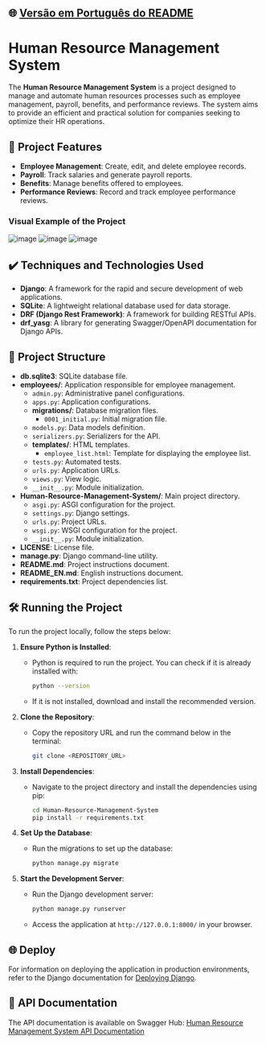 ## 🌐 [Versão em Português do README](README.md)

# Human Resource Management System

The **Human Resource Management System** is a project designed to manage and automate human resources processes such as employee management, payroll, benefits, and performance reviews. The system aims to provide an efficient and practical solution for companies seeking to optimize their HR operations.

## 🔨 Project Features

- **Employee Management**: Create, edit, and delete employee records.
- **Payroll**: Track salaries and generate payroll reports.
- **Benefits**: Manage benefits offered to employees.
- **Performance Reviews**: Record and track employee performance reviews.

### Visual Example of the Project

![image](https://github.com/user-attachments/assets/dbf3ef75-aa1c-4734-8e15-5f4d024077be)
![image](https://github.com/user-attachments/assets/3d9f0dd0-a493-4a17-9272-d922dd3e8e47)
![image](https://github.com/user-attachments/assets/6bae1612-f60b-4cb8-b667-9c442de56e51)

## ✔️ Techniques and Technologies Used

- **Django**: A framework for the rapid and secure development of web applications.
- **SQLite**: A lightweight relational database used for data storage.
- **DRF (Django Rest Framework)**: A framework for building RESTful APIs.
- **drf_yasg**: A library for generating Swagger/OpenAPI documentation for Django APIs.

## 📁 Project Structure

- **db.sqlite3**: SQLite database file.
- **employees/**: Application responsible for employee management.
    - `admin.py`: Administrative panel configurations.
    - `apps.py`: Application configurations.
    - **migrations/**: Database migration files.
        - `0001_initial.py`: Initial migration file.
    - `models.py`: Data models definition.
    - `serializers.py`: Serializers for the API.
    - **templates/**: HTML templates.
        - `employee_list.html`: Template for displaying the employee list.
    - `tests.py`: Automated tests.
    - `urls.py`: Application URLs.
    - `views.py`: View logic.
    - `__init__.py`: Module initialization.
- **Human-Resource-Management-System/**: Main project directory.
    - `asgi.py`: ASGI configuration for the project.
    - `settings.py`: Django settings.
    - `urls.py`: Project URLs.
    - `wsgi.py`: WSGI configuration for the project.
    - `__init__.py`: Module initialization.
- **LICENSE**: License file.
- **manage.py**: Django command-line utility.
- **README.md**: Project instructions document.
- **README_EN.md**: English instructions document.
- **requirements.txt**: Project dependencies list.

## 🛠️ Running the Project

To run the project locally, follow the steps below:

1. **Ensure Python is Installed**:
    - Python is required to run the project. You can check if it is already installed with:

      ```bash
      python --version
      ```

    - If it is not installed, download and install the recommended version.

2. **Clone the Repository**:
    - Copy the repository URL and run the command below in the terminal:

      ```bash
      git clone <REPOSITORY_URL>
      ```

3. **Install Dependencies**:
    - Navigate to the project directory and install the dependencies using pip:

      ```bash
      cd Human-Resource-Management-System
      pip install -r requirements.txt
      ```

4. **Set Up the Database**:
    - Run the migrations to set up the database:

      ```bash
      python manage.py migrate
      ```

5. **Start the Development Server**:
    - Run the Django development server:

      ```bash
      python manage.py runserver
      ```

    - Access the application at `http://127.0.0.1:8000/` in your browser.

## 🌐 Deploy

For information on deploying the application in production environments, refer to the Django documentation for [Deploying Django](https://docs.djangoproject.com/en/stable/howto/deployment/).

## 📜 API Documentation

The API documentation is available on Swagger Hub: [Human Resource Management System API Documentation](https://app.swaggerhub.com/apis-docs/FelipeM./Human-Resource-Management-System/1.0.0)

